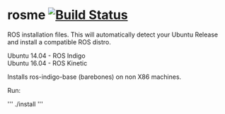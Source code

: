 # rosme [![Build Status](https://travis-ci.org/linorobot/rosme.svg?branch=master)](https://travis-ci.org/linorobot/rosme)
ROS installation files. This will automatically detect your Ubuntu Release and install a compatible ROS distro. 

Ubuntu 14.04 - ROS Indigo   
Ubuntu 16.04 - ROS Kinetic

Installs ros-indigo-base (barebones) on non X86 machines.

Run:

'''
  ./install
'''
